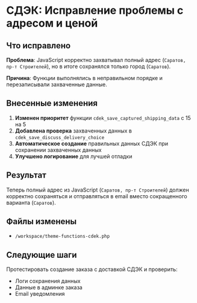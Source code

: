 # СДЭК: Исправление проблемы с адресом и ценой

## Что исправлено

**Проблема**: JavaScript корректно захватывал полный адрес (`Саратов, пр-т Строителей`), но в итоге сохранялся только город (`Саратов`).

**Причина**: Функции выполнялись в неправильном порядке и перезаписывали захваченные данные.

## Внесенные изменения

1. **Изменен приоритет** функции `cdek_save_captured_shipping_data` с 15 на 5
2. **Добавлена проверка** захваченных данных в `cdek_save_discuss_delivery_choice`
3. **Автоматическое создание** правильных данных СДЭК при сохранении захваченных данных
4. **Улучшено логирование** для лучшей отладки

## Результат

Теперь полный адрес из JavaScript (`Саратов, пр-т Строителей`) должен корректно сохраняться и отправляться в email вместо сокращенного варианта (`Саратов`).

## Файлы изменены

- `/workspace/theme-functions-cdek.php`

## Следующие шаги

Протестировать создание заказа с доставкой СДЭК и проверить:
- Логи сохранения данных
- Данные в админке заказа  
- Email уведомления